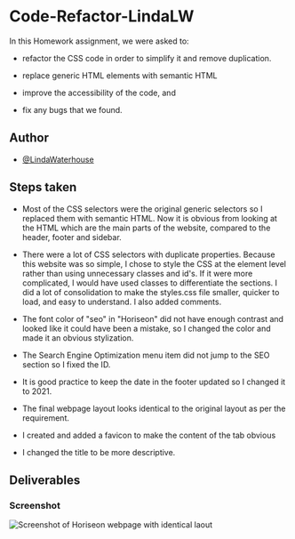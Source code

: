 # Code-Refactor-LindaLW

In this Homework assignment, we were asked to:

* refactor the CSS code in order to simplify it and remove duplication. 

* replace generic HTML elements with semantic HTML

* improve the accessibility of the code, and

* fix any bugs that we found.

## Author
- [@LindaWaterhouse](https://www.github.com/llwaterhouse)


## Steps taken

* Most of the CSS selectors were the original generic selectors so I replaced them with semantic HTML. Now it is obvious from looking at the HTML which are the main parts of the website, compared to the header, footer and sidebar.

* There were a lot of CSS selectors with duplicate properties. Because this website was so simple, I chose to style the CSS at the element level rather than using unnecessary classes and id's.  If it were more complicated, I would have used classes to differentiate the sections. I did a lot of consolidation to make the styles.css file smaller, quicker to load, and easy to understand.  I also added comments.

* The font color of "seo" in "Horiseon" did not have enough contrast and looked like it could have been a mistake, so I changed the color and made it an obvious stylization.

* The Search Engine Optimization menu item did not jump to the SEO section so I fixed the ID.

* It is good practice to keep the date in the footer updated so I changed it to 2021.

* The final webpage layout looks identical to the original layout as per the requirement.

* I created and added a favicon to make the content of the tab obvious

* I changed the title to be more descriptive.

## Deliverables

### Screenshot

![Screenshot of Horiseon webpage with identical laout](https://via.placeholder.com/468x300?text=App+Screenshot+Here)

